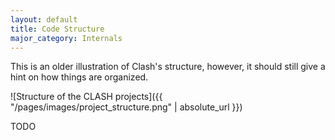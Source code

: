 ```yaml
---
layout: default
title: Code Structure
major_category: Internals
---
```


This is an older illustration of Clash's structure, however, it should still give a hint on how things are organized.

![Structure of the CLASH projects]({{ "/pages/images/project_structure.png" | absolute_url }})

TODO